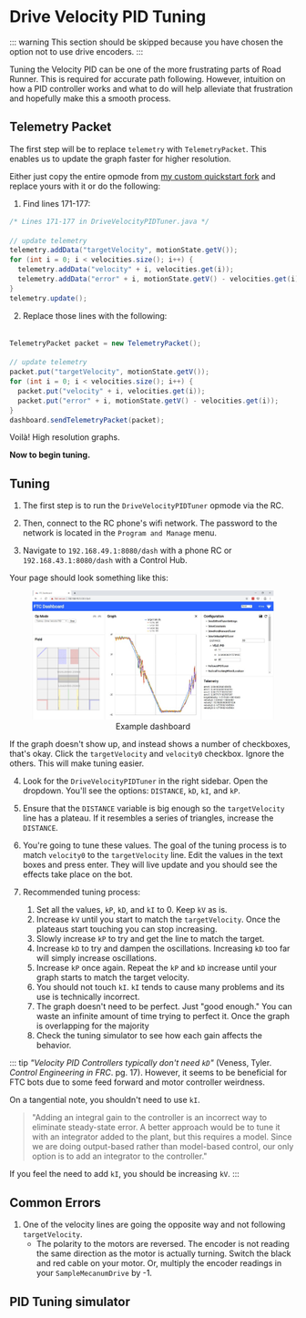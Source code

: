 # Drive Velocity PID Tuning

<HideAyudeWrapper :skipIfDriveEncoders="true">
::: warning
This section should be skipped because you have chosen the option not to use drive encoders.
:::
</HideAyudeWrapper>

Tuning the Velocity PID can be one of the more frustrating parts of Road Runner. This is required for accurate path following. However, intuition on how a PID controller works and what to do will help alleviate that frustration and hopefully make this a smooth process.

## Telemetry Packet

The first step will be to replace `telemetry` with `TelemetryPacket`. This enables us to update the graph faster for higher resolution.

Either just copy the entire opmode from [my custom quickstart fork](https://github.com/NoahBres/road-runner-quickstart/blob/master/TeamCode/src/main/java/org/firstinspires/ftc/teamcode/drive/opmode/DriveVelocityPIDTuner.java) and replace yours with it or do the following:

1. Find lines 171-177:

```java
/* Lines 171-177 in DriveVelocityPIDTuner.java */

// update telemetry
telemetry.addData("targetVelocity", motionState.getV());
for (int i = 0; i < velocities.size(); i++) {
  telemetry.addData("velocity" + i, velocities.get(i));
  telemetry.addData("error" + i, motionState.getV() - velocities.get(i));
}
telemetry.update();
```

2. Replace those lines with the following:

```java

TelemetryPacket packet = new TelemetryPacket();

// update telemetry
packet.put("targetVelocity", motionState.getV());
for (int i = 0; i < velocities.size(); i++) {
  packet.put("velocity" + i, velocities.get(i));
  packet.put("error" + i, motionState.getV() - velocities.get(i));
}
dashboard.sendTelemetryPacket(packet);
```

Voilà! High resolution graphs.

**Now to begin tuning.**

## Tuning

1. The first step is to run the `DriveVelocityPIDTuner` opmode via the RC.

2. Then, connect to the RC phone's wifi network. The password to the network is located in the `Program and Manage` menu.

3. Navigate to `192.168.49.1:8080/dash` with a phone RC or `192.168.43.1:8080/dash` with a Control Hub.

Your page should look something like this:

<figure align="center">
    <div class="relative">
      <img src="./assets/drive-velocity-pid-tuning/example-dashboard-half.jpg">
      <div class="absolute top-0 left-0 w-full h-full pointer-events-none" style="box-shadow: inset 0 2px 6px 2px rgba(0, 0, 0, 0.06)"></div>
    </div>
    <figcaption style="marginTop: 1em;">Example dashboard</figcaption>
</figure>

If the graph doesn't show up, and instead shows a number of checkboxes, that's okay. Click the `targetVelocity` and `velocity0` checkbox. Ignore the others. This will make tuning easier.

4. Look for the `DriveVelocityPIDTuner` in the right sidebar. Open the dropdown. You'll see the options: `DISTANCE`, `kD`, `kI`, and `kP`.

5. Ensure that the `DISTANCE` variable is big enough so the `targetVelocity` line has a plateau. If it resembles a series of triangles, increase the `DISTANCE`.

6. You're going to tune these values. The goal of the tuning process is to match `velocity0` to the `targetVelocity` line. Edit the values in the text boxes and press enter. They will live update and you should see the effects take place on the bot.

7. Recommended tuning process:
   1. Set all the values, `kP`, `kD`, and `kI` to 0. Keep `kV` as is.
   2. Increase `kV` until you start to match the `targetVelocity`. Once the plateaus start touching you can stop increasing.
   3. Slowly increase `kP` to try and get the line to match the target.
   4. Increase `kD` to try and dampen the oscillations. Increasing `kD` too far will simply increase oscillations.
   5. Increase `kP` once again. Repeat the `kP` and `kD` increase until your graph starts to match the target velocity.
   6. You should not touch `kI`. `kI` tends to cause many problems and its use is technically incorrect.
   7. The graph doesn't need to be perfect. Just "good enough." You can waste an infinite amount of time trying to perfect it. Once the graph is overlapping for the majority
   8. Check the tuning simulator to see how each gain affects the behavior.

::: tip
_"Velocity PID Controllers typically don't need `kD`"_ (Veness, Tyler. _Control Engineering in FRC_. pg. 17). However, it seems to be beneficial for FTC bots due to some feed forward and motor controller weirdness.

On a tangential note, you shouldn't need to use `kI`.

> "Adding an integral gain to the controller is an incorrect way to eliminate steady-state error. A better approach would be to tune it with an integrator added to the plant, but this requires a model. Since we are doing output-based rather than model-based control, our only option is to add an integrator to the controller."

If you feel the need to add `kI`, you should be increasing `kV`.
:::

## Common Errors

1. One of the velocity lines are going the opposite way and not following `targetVelocity`.
   - The polarity to the motors are reversed. The encoder is not reading the same direction as the motor is actually turning. Switch the black and red cable on your motor. Or, multiply the encoder readings in your `SampleMecanumDrive` by -1.

## PID Tuning simulator

<VeloPIDTuning-TuningSimulator class="m-4" graphHeight="30rem" />
